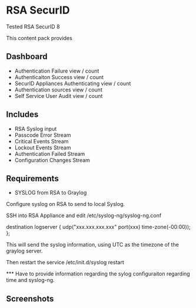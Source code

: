 # RSA SecurID

Tested RSA SecurID 8

This content pack provides

## Dashboard
* Authentication Failure view / count
* Authenticaiton Success view / count
* SecurID Appliances Authenticating view / count
* Authentication sources view / count
* Self Service User Audit view / count

## Includes

* RSA Syslog input
* Passcode Error Stream
* Critical Events Stream
* Lockout Events Stream
* Authentication Failed Stream
* Configuration Changes Stream


## Requirements

* SYSLOG from RSA to Graylog

Configure syslog on RSA to send to local Syslog.

SSH into RSA Appliance and edit /etc/syslog-ng/syslog-ng.conf

destination logserver { udp("xxx.xxx.xxx.xxx" port(xxx) time-zone(-00:00)); };

This will send the syslog information, using UTC as the timezone of the graylog server.

Then restart the service  /etc/init.d/syslog restart

*** Have to provide information regarding the sylog configuraiton regarding time and syslog-ng.

## Screenshots

